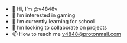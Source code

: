 - 👋 Hi, I’m @v4848v
- 👀 I’m interested in gaming
- 🌱 I’m currently learning for school 
- 💞️ I’m looking to collaborate on projects
- 📫 How to reach me v4848@protonmail.com

<!---
v4848v/v4848v is a ✨ special ✨ repository because its `README.md` (this file) appears on your GitHub profile.
You can click the Preview link to take a look at your changes.
--->
